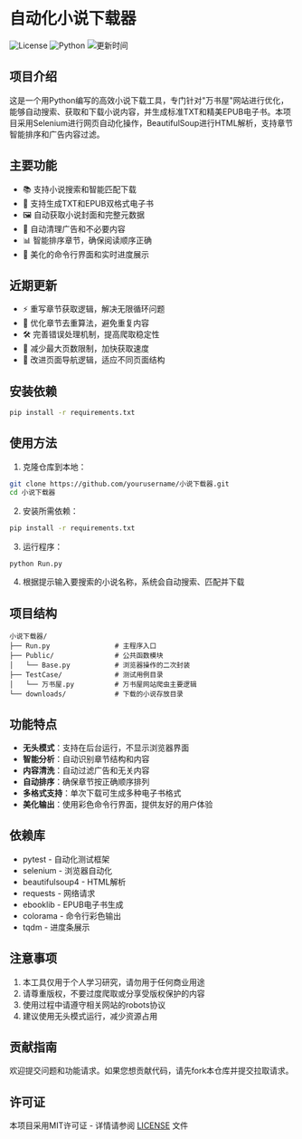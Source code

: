 # 自动化小说下载器

![License](https://img.shields.io/badge/license-MIT-blue.svg)
![Python](https://img.shields.io/badge/Python-3.8+-green.svg)
![更新时间](https://img.shields.io/badge/更新-2024年6月-orange.svg)

## 项目介绍

这是一个用Python编写的高效小说下载工具，专门针对"万书屋"网站进行优化，能够自动搜索、获取和下载小说内容，并生成标准TXT和精美EPUB电子书。本项目采用Selenium进行网页自动化操作，BeautifulSoup进行HTML解析，支持章节智能排序和广告内容过滤。

## 主要功能

- 📚 支持小说搜索和智能匹配下载
- 📖 支持生成TXT和EPUB双格式电子书
- 🖼️ 自动获取小说封面和完整元数据
- 🧹 自动清理广告和不必要内容
- 📊 智能排序章节，确保阅读顺序正确
- 🎨 美化的命令行界面和实时进度展示

## 近期更新

- ⚡ 重写章节获取逻辑，解决无限循环问题
- 🔄 优化章节去重算法，避免重复内容
- 🛠️ 完善错误处理机制，提高爬取稳定性
- 📏 减少最大页数限制，加快获取速度
- 🔎 改进页面导航逻辑，适应不同页面结构

## 安装依赖

```bash
pip install -r requirements.txt
```

## 使用方法

1. 克隆仓库到本地：

```bash
git clone https://github.com/yourusername/小说下载器.git
cd 小说下载器
```

2. 安装所需依赖：

```bash
pip install -r requirements.txt
```

3. 运行程序：

```bash
python Run.py
```

4. 根据提示输入要搜索的小说名称，系统会自动搜索、匹配并下载

## 项目结构

```
小说下载器/
├── Run.py                # 主程序入口
├── Public/               # 公共函数模块
│   └── Base.py           # 浏览器操作的二次封装
├── TestCase/             # 测试用例目录
│   └── 万书屋.py          # 万书屋网站爬虫主要逻辑
└── downloads/            # 下载的小说存放目录
```

## 功能特点

- **无头模式**：支持在后台运行，不显示浏览器界面
- **智能分析**：自动识别章节结构和内容
- **内容清洗**：自动过滤广告和无关内容
- **自动排序**：确保章节按正确顺序排列
- **多格式支持**：单次下载可生成多种电子书格式
- **美化输出**：使用彩色命令行界面，提供友好的用户体验

## 依赖库

- pytest - 自动化测试框架
- selenium - 浏览器自动化
- beautifulsoup4 - HTML解析
- requests - 网络请求
- ebooklib - EPUB电子书生成
- colorama - 命令行彩色输出
- tqdm - 进度条展示

## 注意事项

1. 本工具仅用于个人学习研究，请勿用于任何商业用途
2. 请尊重版权，不要过度爬取或分享受版权保护的内容
3. 使用过程中请遵守相关网站的robots协议
4. 建议使用无头模式运行，减少资源占用

## 贡献指南

欢迎提交问题和功能请求。如果您想贡献代码，请先fork本仓库并提交拉取请求。

## 许可证

本项目采用MIT许可证 - 详情请参阅 [LICENSE](LICENSE) 文件 